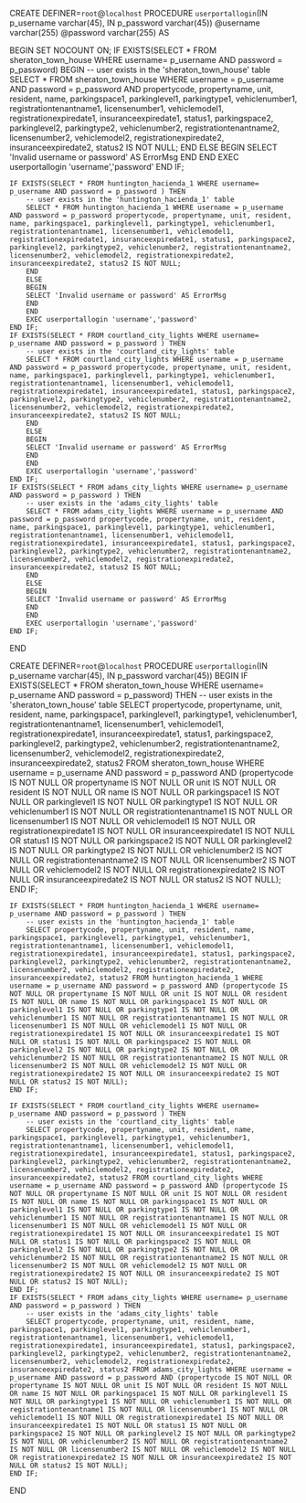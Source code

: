 CREATE DEFINER=`root`@`localhost` PROCEDURE `userportallogin`(IN p_username varchar(45), IN p_password varchar(45))
@username varchar(255)
@password varchar(255)
AS

BEGIN
SET NOCOUNT ON;
    IF EXISTS(SELECT * FROM sheraton_town_house WHERE username= p_username AND password = p_password) 
    BEGIN
        -- user exists in the 'sheraton_town_house' table
        SELECT * FROM sheraton_town_house WHERE username = p_username AND password = p_password AND propertycode, propertyname, unit, resident, name, parkingspace1, parkinglevel1, parkingtype1, vehiclenumber1, registrationtenantname1, licensenumber1, vehiclemodel1, registrationexpiredate1, insuranceexpiredate1, status1, parkingspace2, parkinglevel2, parkingtype2, vehiclenumber2, registrationtenantname2, licensenumber2, vehiclemodel2, registrationexpiredate2, insuranceexpiredate2, status2 IS NOT NULL;
        END
        ELSE
        BEGIN
        SELECT 'Invalid username or password' AS ErrorMsg
        END
        END
        EXEC userportallogin 'username','password'
    END IF;
    
    IF EXISTS(SELECT * FROM huntington_hacienda_1 WHERE username= p_username AND password = p_password ) THEN
        -- user exists in the 'huntington_hacienda_1' table
        SELECT * FROM huntington_hacienda_1 WHERE username = p_username AND password = p_password propertycode, propertyname, unit, resident, name, parkingspace1, parkinglevel1, parkingtype1, vehiclenumber1, registrationtenantname1, licensenumber1, vehiclemodel1, registrationexpiredate1, insuranceexpiredate1, status1, parkingspace2, parkinglevel2, parkingtype2, vehiclenumber2, registrationtenantname2, licensenumber2, vehiclemodel2, registrationexpiredate2, insuranceexpiredate2, status2 IS NOT NULL;
        END
        ELSE
        BEGIN
        SELECT 'Invalid username or password' AS ErrorMsg
        END
        END
        EXEC userportallogin 'username','password'
    END IF;
    IF EXISTS(SELECT * FROM courtland_city_lights WHERE username= p_username AND password = p_password ) THEN
        -- user exists in the 'courtland_city_lights' table
        SELECT * FROM courtland_city_lights WHERE username = p_username AND password = p_password propertycode, propertyname, unit, resident, name, parkingspace1, parkinglevel1, parkingtype1, vehiclenumber1, registrationtenantname1, licensenumber1, vehiclemodel1, registrationexpiredate1, insuranceexpiredate1, status1, parkingspace2, parkinglevel2, parkingtype2, vehiclenumber2, registrationtenantname2, licensenumber2, vehiclemodel2, registrationexpiredate2, insuranceexpiredate2, status2 IS NOT NULL;
        END
        ELSE
        BEGIN
        SELECT 'Invalid username or password' AS ErrorMsg
        END
        END
        EXEC userportallogin 'username','password'
    END IF;
    IF EXISTS(SELECT * FROM adams_city_lights WHERE username= p_username AND password = p_password ) THEN
        -- user exists in the 'adams_city_lights' table
        SELECT * FROM adams_city_lights WHERE username = p_username AND password = p_password propertycode, propertyname, unit, resident, name, parkingspace1, parkinglevel1, parkingtype1, vehiclenumber1, registrationtenantname1, licensenumber1, vehiclemodel1, registrationexpiredate1, insuranceexpiredate1, status1, parkingspace2, parkinglevel2, parkingtype2, vehiclenumber2, registrationtenantname2, licensenumber2, vehiclemodel2, registrationexpiredate2, insuranceexpiredate2, status2 IS NOT NULL;
        END
        ELSE
        BEGIN
        SELECT 'Invalid username or password' AS ErrorMsg
        END
        END
        EXEC userportallogin 'username','password'
    END IF;

END
 
CREATE DEFINER=`root`@`localhost` PROCEDURE `userportallogin`(IN p_username varchar(45), IN p_password varchar(45))
BEGIN
    IF EXISTS(SELECT * FROM sheraton_town_house WHERE username= p_username AND password = p_password) THEN
        -- user exists in the 'sheraton_town_house' table
        SELECT propertycode, propertyname, unit, resident, name, parkingspace1, parkinglevel1, parkingtype1, vehiclenumber1, registrationtenantname1, licensenumber1, vehiclemodel1, registrationexpiredate1, insuranceexpiredate1, status1, parkingspace2, parkinglevel2, parkingtype2, vehiclenumber2, registrationtenantname2, licensenumber2, vehiclemodel2, registrationexpiredate2, insuranceexpiredate2, status2 FROM sheraton_town_house WHERE username = p_username AND password = p_password AND (propertycode IS NOT NULL OR propertyname IS NOT NULL OR unit IS NOT NULL OR resident IS NOT NULL OR name IS NOT NULL OR parkingspace1 IS NOT NULL OR parkinglevel1 IS NOT NULL OR parkingtype1 IS NOT NULL OR vehiclenumber1 IS NOT NULL OR registrationtenantname1 IS NOT NULL OR licensenumber1 IS NOT NULL OR vehiclemodel1 IS NOT NULL OR registrationexpiredate1 IS NOT NULL OR insuranceexpiredate1 IS NOT NULL OR status1 IS NOT NULL OR parkingspace2 IS NOT NULL OR parkinglevel2 IS NOT NULL OR parkingtype2 IS NOT NULL OR vehiclenumber2 IS NOT NULL OR registrationtenantname2 IS NOT NULL OR licensenumber2 IS NOT NULL OR vehiclemodel2 IS NOT NULL OR registrationexpiredate2 IS NOT NULL OR insuranceexpiredate2 IS NOT NULL OR status2 IS NOT NULL);
    END IF;
    
    IF EXISTS(SELECT * FROM huntington_hacienda_1 WHERE username= p_username AND password = p_password ) THEN
        -- user exists in the 'huntington_hacienda_1' table
        SELECT propertycode, propertyname, unit, resident, name, parkingspace1, parkinglevel1, parkingtype1, vehiclenumber1, registrationtenantname1, licensenumber1, vehiclemodel1, registrationexpiredate1, insuranceexpiredate1, status1, parkingspace2, parkinglevel2, parkingtype2, vehiclenumber2, registrationtenantname2, licensenumber2, vehiclemodel2, registrationexpiredate2, insuranceexpiredate2, status2 FROM huntington_hacienda_1 WHERE username = p_username AND password = p_password AND (propertycode IS NOT NULL OR propertyname IS NOT NULL OR unit IS NOT NULL OR resident IS NOT NULL OR name IS NOT NULL OR parkingspace1 IS NOT NULL OR parkinglevel1 IS NOT NULL OR parkingtype1 IS NOT NULL OR vehiclenumber1 IS NOT NULL OR registrationtenantname1 IS NOT NULL OR licensenumber1 IS NOT NULL OR vehiclemodel1 IS NOT NULL OR registrationexpiredate1 IS NOT NULL OR insuranceexpiredate1 IS NOT NULL OR status1 IS NOT NULL OR parkingspace2 IS NOT NULL OR parkinglevel2 IS NOT NULL OR parkingtype2 IS NOT NULL OR vehiclenumber2 IS NOT NULL OR registrationtenantname2 IS NOT NULL OR licensenumber2 IS NOT NULL OR vehiclemodel2 IS NOT NULL OR registrationexpiredate2 IS NOT NULL OR insuranceexpiredate2 IS NOT NULL OR status2 IS NOT NULL);
    END IF;
    
    IF EXISTS(SELECT * FROM courtland_city_lights WHERE username= p_username AND password = p_password ) THEN
        -- user exists in the 'courtland_city_lights' table
        SELECT propertycode, propertyname, unit, resident, name, parkingspace1, parkinglevel1, parkingtype1, vehiclenumber1, registrationtenantname1, licensenumber1, vehiclemodel1, registrationexpiredate1, insuranceexpiredate1, status1, parkingspace2, parkinglevel2, parkingtype2, vehiclenumber2, registrationtenantname2, licensenumber2, vehiclemodel2, registrationexpiredate2, insuranceexpiredate2, status2 FROM courtland_city_lights WHERE username = p_username AND password = p_password AND (propertycode IS NOT NULL OR propertyname IS NOT NULL OR unit IS NOT NULL OR resident IS NOT NULL OR name IS NOT NULL OR parkingspace1 IS NOT NULL OR parkinglevel1 IS NOT NULL OR parkingtype1 IS NOT NULL OR vehiclenumber1 IS NOT NULL OR registrationtenantname1 IS NOT NULL OR licensenumber1 IS NOT NULL OR vehiclemodel1 IS NOT NULL OR registrationexpiredate1 IS NOT NULL OR insuranceexpiredate1 IS NOT NULL OR status1 IS NOT NULL OR parkingspace2 IS NOT NULL OR parkinglevel2 IS NOT NULL OR parkingtype2 IS NOT NULL OR vehiclenumber2 IS NOT NULL OR registrationtenantname2 IS NOT NULL OR licensenumber2 IS NOT NULL OR vehiclemodel2 IS NOT NULL OR registrationexpiredate2 IS NOT NULL OR insuranceexpiredate2 IS NOT NULL OR status2 IS NOT NULL);
    END IF;
    IF EXISTS(SELECT * FROM adams_city_lights WHERE username= p_username AND password = p_password ) THEN
        -- user exists in the 'adams_city_lights' table
        SELECT propertycode, propertyname, unit, resident, name, parkingspace1, parkinglevel1, parkingtype1, vehiclenumber1, registrationtenantname1, licensenumber1, vehiclemodel1, registrationexpiredate1, insuranceexpiredate1, status1, parkingspace2, parkinglevel2, parkingtype2, vehiclenumber2, registrationtenantname2, licensenumber2, vehiclemodel2, registrationexpiredate2, insuranceexpiredate2, status2 FROM adams_city_lights WHERE username = p_username AND password = p_password AND (propertycode IS NOT NULL OR propertyname IS NOT NULL OR unit IS NOT NULL OR resident IS NOT NULL OR name IS NOT NULL OR parkingspace1 IS NOT NULL OR parkinglevel1 IS NOT NULL OR parkingtype1 IS NOT NULL OR vehiclenumber1 IS NOT NULL OR registrationtenantname1 IS NOT NULL OR licensenumber1 IS NOT NULL OR vehiclemodel1 IS NOT NULL OR registrationexpiredate1 IS NOT NULL OR insuranceexpiredate1 IS NOT NULL OR status1 IS NOT NULL OR parkingspace2 IS NOT NULL OR parkinglevel2 IS NOT NULL OR parkingtype2 IS NOT NULL OR vehiclenumber2 IS NOT NULL OR registrationtenantname2 IS NOT NULL OR licensenumber2 IS NOT NULL OR vehiclemodel2 IS NOT NULL OR registrationexpiredate2 IS NOT NULL OR insuranceexpiredate2 IS NOT NULL OR status2 IS NOT NULL);
    END IF;

END 
